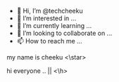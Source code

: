 - 👋 Hi, I’m @techcheeku
- 👀 I’m interested in ...
- 🌱 I’m currently learning ...
- 💞️ I’m looking to collaborate on ...
- 📫 How to reach me ...

<!---
techcheeku/techcheeku is a ✨ special ✨ repository because its `README.md` (this file) appears on your GitHub profile.
You can click the Preview link to take a look at your changes.
--->
<star> my name is cheeku <\star>

<h> hi everyone  .. || <\h>
